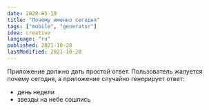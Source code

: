 ```yaml
---
date: 2020-05-19
title: "Почему именно сегодня"
tags: ["mobile", "generator"]
idea: creative
language: "ru"
published: 2021-10-28
lastModified: 2021-10-28
---
```


Приложение должно дать простой ответ. Пользователь жалуется почему сегодня, а приложение случайно генерирует ответ:

- день недели
- звезды на небе сошлись